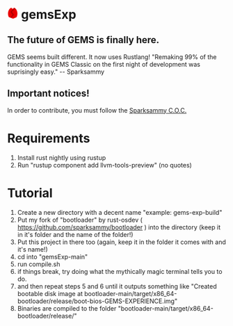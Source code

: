 # <img src="gems.png" alt="*GEMS Logo*" width="5%"/> gemsExp

## The future of GEMS is finally here.
GEMS seems built different. It now uses Rustlang!
"Remaking 99% of the functionality in GEMS Classic on the first night of development was suprisingly easy." -- Sparksammy

## Important notices!

In order to contribute, you must follow the [Sparksammy C.O.C.](https://github.com/sparksammy/sparksammycoc)

# Requirements
1. Install rust nightly using rustup
2. Run "rustup component add llvm-tools-preview" (no quotes)

# Tutorial

1. Create a new directory with a decent name "example: gems-exp-build"
2. Put my fork of "bootloader" by rust-osdev ( https://github.com/sparksammy/bootloader ) into the directory (keep it in it's folder and the name of the folder!)
3. Put this project in there too (again, keep it in the folder it comes with and it's name!)
4. cd into "gemsExp-main"
5. run compile.sh
6. if things break, try doing what the mythically magic terminal tells you to do.
7. and then repeat steps 5 and 6 until it outputs something like "Created bootable disk image at bootloader-main/target/x86_64-bootloader/release/boot-bios-GEMS-EXPERIENCE.img"
8. Binaries are compiled to the folder "bootloader-main/target/x86_64-bootloader/release/"
